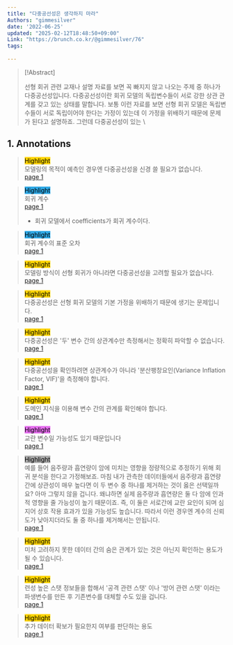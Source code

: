 ```yaml
---
title: "다중공선성은 생각하지 마라"
Authors: "gimmesilver"
date: '2022-06-25'
updated: "2025-02-12T18:48:50+09:00"
Link: "https://brunch.co.kr/@gimmesilver/76"
tags:
  
---
```

> [!Abstract]
>
> 선형 회귀 관련 교재나 설명 자료를 보면 꼭 빠지지 않고 나오는 주제 중 하나가 다중공선성입니다. 다중공선성이란 회귀 모델의 독립변수들이 서로 강한 상관 관계를 갖고 있는 상태를 말합니다. 보통 이런 자료를 보면 선형 회귀 모델은 독립변수들이 서로 독립이어야 한다는 가정이 있는데 이 가정을 위배하기 때문에 문제가 된다고 설명하죠. 그런데 다중공선성이 있는
>\
## 1. Annotations  
> <mark style="background-color: #ffd400">Highlight</mark>  
> 모델링의 목적이 예측인 경우엔 다중공선성을 신경 쓸 필요가 없습니다.  
> [page 1]()

> <mark style="background-color: #2ea8e5">Highlight</mark>  
> 회귀 계수  
> [page 1]()  
> - 회귀 모델에서 coefficients가 회귀 계수이다.  


> <mark style="background-color: #2ea8e5">Highlight</mark>  
> 회귀 계수의 표준 오차  
> [page 1]()

> <mark style="background-color: #ffd400">Highlight</mark>  
> 모델링 방식이 선형 회귀가 아니라면 다중공선성을 고려할 필요가 없습니다.  
> [page 1]()

> <mark style="background-color: #ffd400">Highlight</mark>  
> 다중공선성은 선형 회귀 모델의 기본 가정을 위배하기 때문에 생기는 문제입니다.  
> [page 1]()

> <mark style="background-color: #ffd400">Highlight</mark>  
> 다중공선성은 '두' 변수 간의 상관계수만 측정해서는 정확히 파악할 수 없습니다.  
> [page 1]()

> <mark style="background-color: #ffd400">Highlight</mark>  
> 다중공선성을 확인하려면 상관계수가 아니라 '분산팽창요인(Variance Inflation Factor, VIF)'을 측정해야 합니다.  
> [page 1]()

> <mark style="background-color: #ffd400">Highlight</mark>  
> 도메인 지식을 이용해 변수 간의 관계를 확인해야 합니다.  
> [page 1]()

> <mark style="background-color: #e56eee">Highlight</mark>  
> 교란 변수일 가능성도 있기 때문입니다  
> [page 1]()

> <mark style="background-color: #aaaaaa">Highlight</mark>  
> 예를 들어 음주량과 흡연량이 암에 미치는 영향을 정량적으로 추정하기 위해 회귀 분석을 한다고 가정해보죠. 마침 내가 관측한 데이터들에서 음주량과 흡연량 간에 상관성이 매우 높다면 이 두 변수 중 하나를 제거하는 것이 옳은 선택일까요? 아마 그렇지 않을 겁니다. 왜냐하면 실제 음주량과 흡연량은 둘 다 암에 인과적 영향을 줄 가능성이 높기 때문이죠. 즉, 이 둘은 서로간에 교란 요인이 되며 심지어 상호 작용 효과가 있을 가능성도 높습니다. 따라서 이런 경우엔 계수의 신뢰도가 낮아지더라도 둘 중 하나를 제거해서는 안됩니다.  
> [page 1]()

> <mark style="background-color: #ffd400">Highlight</mark>  
> 미처 고려하지 못한 데이터 간의 숨은 관계가 있는 것은 아닌지 확인하는 용도가 될 수 있습니다.  
> [page 1]()

> <mark style="background-color: #ffd400">Highlight</mark>  
> 련성 높은 스탯 정보들을 합해서 '공격 관련 스탯' 이나 '방어 관련 스탯' 이라는 파생변수를 만든 후 기존변수를 대체할 수도 있을 겁니다.  
> [page 1]()

> <mark style="background-color: #ffd400">Highlight</mark>  
> 추가 데이터 확보가 필요한지 여부를 판단하는 용도  
> [page 1]()

